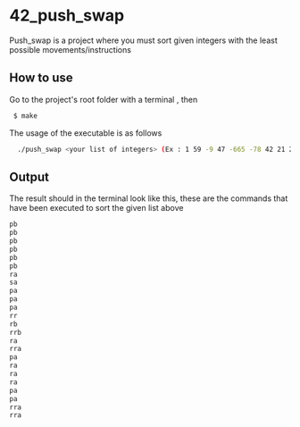 # 42_push_swap
Push_swap is a project where you must sort given integers with the least possible movements/instructions

## How to use
Go to the project's root folder with a terminal , then

```bash
 $ make
```
The usage of the executable is as follows

```bash
  ./push_swap <your list of integers> (Ex : 1 59 -9 47 -665 -78 42 21 2)
```

## Output
The result should in the terminal look like this, these are the commands that have been executed to sort the given list above

```bash
pb
pb
pb
pb
pb
pb
ra
sa
pa
pa
pa
rr
rb
rrb
ra
rra
pa
ra
ra
ra
pa
pa
rra
rra
```
